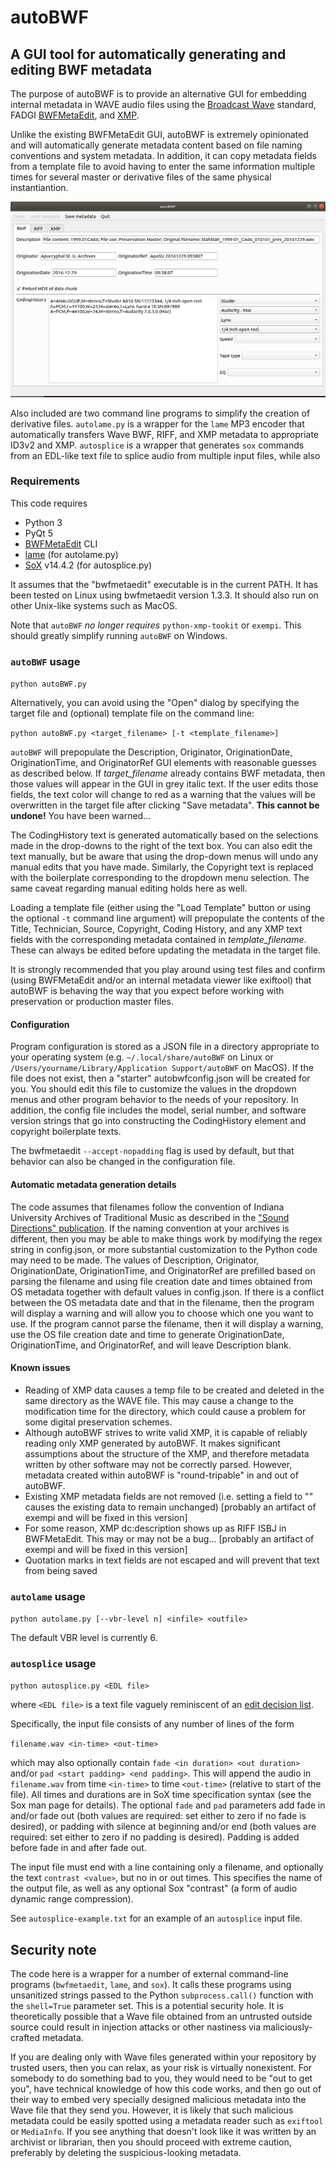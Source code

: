 # autoBWF

## A GUI tool for automatically generating and editing BWF metadata

The purpose of autoBWF is to provide an alternative GUI for embedding internal metadata in WAVE audio files using the [Broadcast Wave](https://en.wikipedia.org/wiki/Broadcast_Wave_Format) standard, FADGI [BWFMetaEdit](https://mediaarea.net/BWFMetaEdit), and [XMP](https://en.wikipedia.org/wiki/Extensible_Metadata_Platform). 

Unlike the existing BWFMetaEdit GUI, autoBWF is extremely opinionated and will automatically generate metadata content based on file naming conventions and system metadata. In addition, it can copy metadata fields from a template file to avoid having to enter the same information multiple times for several master or derivative files of the same physical instantiantion.


![screenshot of GUI](screenshot.png)

Also included are two command line programs to simplify the creation of derivative files. `autolame.py` is a wrapper for the `lame` MP3 encoder that automatically transfers Wave BWF, RIFF, and XMP metadata to appropriate ID3v2 and XMP. `autosplice` is a wrapper that generates `sox` commands from an EDL-like text file to splice audio from multiple input files, while also 
### Requirements

This code requires 
* Python 3
* PyQt 5 
* [BWFMetaEdit](https://mediaarea.net/BWFMetaEdit/Download) CLI 
* [lame](http://lame.sourceforge.net/) (for autolame.py)
* [SoX](http://sox.sourceforge.net/) v14.4.2 (for autosplice.py)

It assumes that the "bwfmetaedit" executable is in the current PATH. It has been tested on Linux using bwfmetaedit version 1.3.3. It should also run on other Unix-like systems such as MacOS. 

Note that `autoBWF` *no longer requires* `python-xmp-tookit` or `exempi`. This should greatly simplify running `autoBWF` on Windows. 


### `autoBWF` usage

`python autoBWF.py`

Alternatively, you can avoid using the "Open" dialog by specifying the target file and (optional) template file on the command line:

`python autoBWF.py <target_filename> [-t <template_filename>]`

`autoBWF` will prepopulate the Description, Originator, OriginationDate, OriginationTime, and OriginatorRef GUI elements with reasonable guesses as described below. If *target_filename* already contains BWF metadata, then those values will appear in the GUI in grey italic text. If the user edits those fields, the text color will change to red as a warning that the values will be overwritten in the target file after clicking "Save metadata". **This cannot be undone!** You have been warned...

The CodingHistory text is generated automatically based on the selections made in the drop-downs to the right of the text box. You can also edit the text manually, but be aware that using the drop-down menus will undo any manual edits that you have made. Similarly, the Copyright text is replaced with the boilerplate corresponding to the dropdown menu selection. The same caveat regarding manual editing holds here as well.

Loading a template file (either using the "Load Template" button or using the optional `-t` command line argument) will prepopulate the contents of the Title, Technician, Source, Copyright, Coding History, and any XMP text fields with the corresponding metadata contained in *template_filename*. These can always be edited before updating the metadata in the target file.

It is strongly recommended that you play around using test files and confirm (using BWFMetaEdit and/or an internal metadata viewer like exiftool) that autoBWF is behaving the way that you expect before working with preservation or production master files.

#### Configuration

Program configuration is stored as a JSON file in a directory appropriate to your operating system (e.g. `~/.local/share/autoBWF` on Linux or `/Users/yourname/Library/Application Support/autoBWF` on MacOS). If the file does not exist, then a "starter" autobwfconfig.json will be created for you. You should edit this file to customize the values in the dropdown menus and other program behavior to the needs of your repository. In addition, the config file includes the model, serial number, and software version strings that go into constructing the CodingHistory element and copyright boilerplate texts. 

The bwfmetaedit `--accept-nopadding` flag is used by default, but that behavior can also be changed in the configuration file.


#### Automatic metadata generation details

 The code assumes that filenames follow the convention of Indiana University Archives of Traditional Music as described in the ["Sound Directions" publication](http://www.dlib.indiana.edu/projects/sounddirections/papersPresent/index.shtml). If the naming convention at your archives is different, then you may be able to make things work by modifying the regex string in config.json, or more substantial customization to the Python code may need to be made. The values of Description, Originator, OriginationDate, OriginationTime, and OriginatorRef are prefilled based on parsing the filename and using file creation date and times obtained from OS metadata together with default values in config.json. If there is a conflict between the OS metadata date and that in the filename, then the program will display a warning and will allow you to choose which one you want to use. If the program cannot parse the filename, then it will display a warning, use the OS file creation date and time to generate OriginationDate, OriginationTime, and OriginatorRef, and will leave Description blank.


#### Known issues

* Reading of XMP data causes a temp file to be created and deleted in the same directory as the WAVE file. This may cause a change to the modification time for the directory, which could cause a problem for some digital preservation schemes.
* Although autoBWF strives to write valid XMP, it is capable of reliably reading only XMP generated by autoBWF. It makes significant assumptions about the structure of the XMP, and therefore metadata written by other software may not be correctly parsed. However, metadata created within autoBWF is "round-tripable" in and out of autoBWF.
* Existing XMP metadata fields are not removed (i.e. setting a field to "" causes the existing data to remain unchanged) [probably an artifact of exempi and will be fixed in this version]
* For some reason, XMP dc:description shows up as RIFF ISBJ in BWFMetaEdit. This may or may not be a bug... [probably an artifact of exempi and will be fixed in this version]
* Quotation marks in text fields are not escaped and will prevent that text from being saved

### `autolame` usage

`python autolame.py [--vbr-level n] <infile> <outfile>`

The default VBR level is currently 6.

### `autosplice` usage

`python autosplice.py <EDL file>`

where `<EDL file>` is a text file vaguely reminiscent of an [edit decision list](https://en.wikipedia.org/wiki/Edit_decision_list).

Specifically, the input file consists of any number of lines of the form

`filename.wav <in-time> <out-time>`
 
 which may also optionally contain `fade <in duration> <out duration>` and/or `pad <start padding> <end padding>`. This will append the audio in `filename.wav` from time `<in-time>` to time `<out-time>` (relative to start of the file). All times and durations are in SoX time specification syntax (see the Sox man page for details). The optional `fade` and `pad` parameters add fade in and/or fade out (both values are required: set either to zero if no fade is desired), or padding with silence at beginning and/or end (both values are required: set either to zero if no padding is desired). Padding is added before fade in and after fade out.
 
 The input file must end with a line containing only a filename, and optionally the text `contrast <value>`, but no in or out times. This specifies the name of the output file, as well as any optional Sox "contrast" (a form of audio dynamic range compression).
 
See `autosplice-example.txt` for an example of an `autosplice` input file. 

## Security note
The code here is a wrapper for a number of external command-line programs (`bwfmetaedit`, `lame`, and `sox`). It calls these programs using unsanitized strings passed to the Python `subprocess.call()` function with the `shell=True` parameter set. This is a potential security hole. It is theoretically possible that a Wave file obtained from an untrusted outside source could result in injection attacks or other nastiness via maliciously-crafted metadata. 

If you are dealing only with Wave files generated within your repository by trusted users, then you can relax, as your risk is virtually nonexistent. For somebody to do something bad to you, they would need to be "out to get you", have technical knowledge of how this code works, and then go out of their way to embed very specially designed malicious metadata into the Wave file that they send you. However, it is likely that such malicious metadata could be easily spotted using a metadata reader such as `exiftool` or `MediaInfo`. If you see anything that doesn't look like it was written by an archivist or librarian, then you should proceed with extreme caution, preferably by deleting the suspicious-looking metadata.